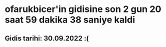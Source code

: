 # ofarukbicer'in gidisine son 2 gun 20 saat 59 dakika 38 saniye kaldi

## Gidis tarihi: 30.09.2022 :(